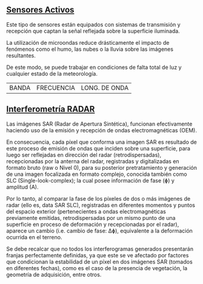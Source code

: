 ## [Sensores Activos](http://www.un-spider.org/sites/default/files/Presentacion_Microondas.pdf)

Este tipo de sensores están equipados con sistemas de transmisión y recepción que captan la señal reflejada sobre la superficie iluminada.

La utilización de microondas reduce drásticamente el impacto de fenómenos como el humo, las nubes o la lluvia sobre las imágenes resultantes.

De este modo, se puede trabajar en condiciones de falta total de luz y cualquier estado de la meteorología.

|   |   |    |
|---|---|---|
BANDA | FRECUENCIA | LONG. DE ONDA

## [Interferometría RADAR](http://luciovilla.blogspot.com/2017/01/radar-sentinel-1-aplicado-al-monitoreo.html) 


Las imágenes SAR (Radar de Apertura Sintética), funcionan efectivamente haciendo uso de la emisión y recepción de ondas electromagnéticas (OEM). 

En consecuencia, cada píxel que conforma una imagen SAR es resultado de este proceso de emisión de ondas que inciden sobre
una superficie, para luego ser reflejadas en dirección del radar (retrodispersadas), recepcionadas por la anterna del radar, 
registradas y digitalizadas en formato bruto (raw o Nivel 0), para su posterior pretratamiento y generación de una imagen focalizada 
en formato complejo, conocida también como SLC (Single-look-complex); la cual posee información de fase (ɸ) y amplitud (A).

Por lo tanto, al comparar la fase de los píxeles de dos o más imágenes de radar (ello es,  data SAR SLC), registradas en diferentes momentos y puntos del espacio exterior (pertenecientes a ondas electromagnéticas previamente emitidas, retrodispersadas por un mismo punto de una superficie en proceso de deformación y recepcionadas por el radar), aparece un cambio (i.e. cambio de fase: Δɸ), equivalente a la deformación ocurrida en el terreno.

Se debe recalcar que no todos los interferogramas generados presentarán franjas perfectamente definidas, ya que este se ve afectado por factores que condicionan la estabilidad de un píxel en dos imágenes SAR (tomados en diferentes fechas), como es el caso de la presencia de vegetación, la geometría de adquisición, entre otros. 


